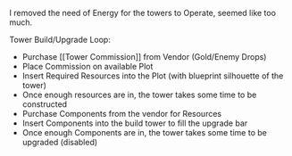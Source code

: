 I removed the need of Energy for the towers to Operate, seemed like too much.

Tower Build/Upgrade Loop:
- Purchase [[Tower Commission]] from Vendor (Gold/Enemy Drops)
- Place Commission on available Plot
- Insert Required Resources into the Plot (with blueprint silhouette of the tower)
- Once enough resources are in, the tower takes some time to be constructed
- Purchase Components from the vendor for Resources
- Insert Components into the build tower to fill the upgrade bar
- Once enough Components are in, the tower takes some time to be upgraded (disabled)